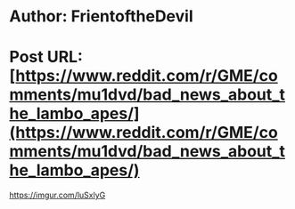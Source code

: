 # Author: FrientoftheDevil
# Post URL: [https://www.reddit.com/r/GME/comments/mu1dvd/bad_news_about_the_lambo_apes/](https://www.reddit.com/r/GME/comments/mu1dvd/bad_news_about_the_lambo_apes/)


https://imgur.com/luSxlyG